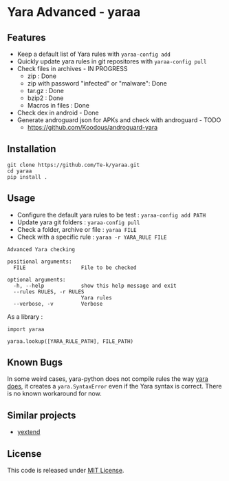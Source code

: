 # Yara Advanced - yaraa

## Features

* Keep a default list of Yara rules with `yaraa-config add`
* Quickly update yara rules in git repositores with `yaraa-config pull`
* Check files in archives - IN PROGRESS
    * zip : Done
    * zip with password "infected" or "malware": Done
    * tar.gz : Done
    * bzip2 : Done
    * Macros in files : Done
* Check dex in android - Done
* Generate androguard json for APKs and check with androguard - TODO
    * https://github.com/Koodous/androguard-yara

## Installation

```
git clone https://github.com/Te-k/yaraa.git
cd yaraa
pip install .
```

## Usage

* Configure the default yara rules to be test : `yaraa-config add PATH`
* Update yara git folders : `yaraa-config pull`
* Check a folder, archive or file : `yaraa FILE`
* Check with a specific rule : `yaraa -r YARA_RULE FILE`

```
Advanced Yara checking

positional arguments:
  FILE                  File to be checked

optional arguments:
  -h, --help            show this help message and exit
  --rules RULES, -r RULES
                        Yara rules
  --verbose, -v         Verbose
```

As a library :
```
import yaraa

yaraa.lookup([YARA_RULE_PATH], FILE_PATH)
```

## Known Bugs

In some weird cases, yara-python does not compile rules the way [yara does](https://github.com/VirusTotal/yara-python/issues/112), it creates a `yara.SyntaxError` even if the Yara syntax is correct. There is no known workaround for now.

## Similar projects

* [yextend](https://github.com/BayshoreNetworks/yextend)

## License

This code is released under [MIT License](LICENSE).
